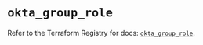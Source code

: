 # `okta_group_role`

Refer to the Terraform Registry for docs: [`okta_group_role`](https://registry.terraform.io/providers/okta/okta/4.15.0/docs/resources/group_role).
